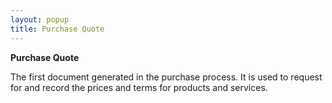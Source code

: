 ```yaml
---
layout: popup
title: Purchase Quote
---
```



**Purchase Quote**


The first document generated in the purchase process. It is used to request for and record the prices and terms for products and services.
